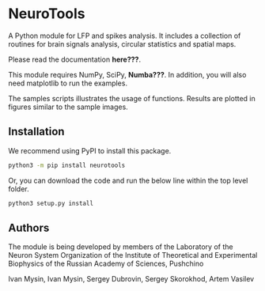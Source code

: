 # NeuroTools
A Python module for LFP and spikes analysis. It includes a collection of routines for brain signals analysis, circular statistics and spatial maps.

Please read the documentation **here???**.

This module requires NumPy, SciPy, **Numba???**. In addition, you will also need matplotlib to run the examples.

The samples scripts illustrates the usage of functions. Results are plotted in figures similar to the sample images.

## Installation

We recommend using PyPI to install this package.

```bash
python3 -m pip install neurotools
```

Or, you can download the code and run the below line within the top level folder.
```bash
python3 setup.py install
```
## Authors

The module is being developed by members of the Laboratory of the Neuron System Organization of the Institute of Theoretical and Experimental Biophysics of the Russian Academy of Sciences, Pushchino

Ivan Mysin, Ivan Mysin, Sergey Dubrovin, Sergey Skorokhod, Artem Vasilev

